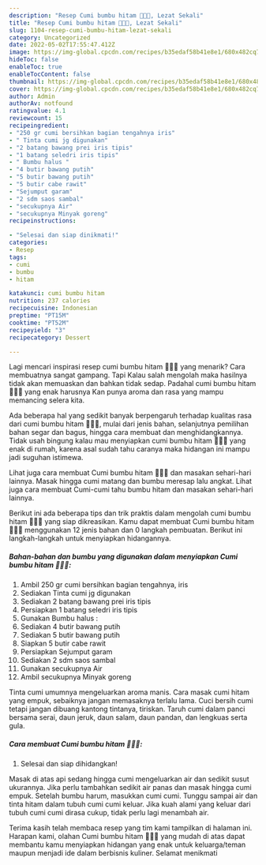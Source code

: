 ```yaml
---
description: "Resep Cumi bumbu hitam 🦑🦑🦑, Lezat Sekali"
title: "Resep Cumi bumbu hitam 🦑🦑🦑, Lezat Sekali"
slug: 1104-resep-cumi-bumbu-hitam-lezat-sekali
category: Uncategorized
date: 2022-05-02T17:55:47.412Z
image: https://img-global.cpcdn.com/recipes/b35edaf58b41e8e1/680x482cq70/cumi-bumbu-hitam-foto-resep-utama.jpg
hideToc: false
enableToc: true
enableTocContent: false
thumbnail: https://img-global.cpcdn.com/recipes/b35edaf58b41e8e1/680x482cq70/cumi-bumbu-hitam-foto-resep-utama.jpg
cover: https://img-global.cpcdn.com/recipes/b35edaf58b41e8e1/680x482cq70/cumi-bumbu-hitam-foto-resep-utama.jpg
author: Admin
authorAv: notfound
ratingvalue: 4.1
reviewcount: 15
recipeingredient:
- "250 gr cumi bersihkan bagian tengahnya iris"
- " Tinta cumi jg digunakan"
- "2 batang bawang prei iris tipis"
- "1 batang seledri iris tipis"
- " Bumbu halus "
- "4 butir bawang putih"
- "5 butir bawang putih"
- "5 butir cabe rawit"
- "Sejumput garam"
- "2 sdm saos sambal"
- "secukupnya Air"
- "secukupnya Minyak goreng"
recipeinstructions:

- "Selesai dan siap dinikmati!"
categories:
- Resep
tags:
- cumi
- bumbu
- hitam

katakunci: cumi bumbu hitam 
nutrition: 237 calories
recipecuisine: Indonesian
preptime: "PT15M"
cooktime: "PT52M"
recipeyield: "3"
recipecategory: Dessert

---
```



Lagi mencari inspirasi resep cumi bumbu hitam 🦑🦑🦑 yang menarik? Cara membuatnya sangat gampang. Tapi Kalau salah mengolah maka hasilnya tidak akan memuaskan dan bahkan tidak sedap. Padahal cumi bumbu hitam 🦑🦑🦑 yang enak harusnya Kan punya aroma dan rasa yang mampu memancing selera kita.


Ada beberapa hal yang sedikit banyak berpengaruh terhadap kualitas rasa dari cumi bumbu hitam 🦑🦑🦑, mulai dari jenis bahan, selanjutnya pemilihan bahan segar dan bagus, hingga cara membuat dan menghidangkannya. Tidak usah bingung kalau mau menyiapkan cumi bumbu hitam 🦑🦑🦑 yang enak di rumah, karena asal sudah tahu caranya maka hidangan ini mampu jadi suguhan istimewa.

Lihat juga cara membuat Cumi bumbu hitam 🦑🦑🦑 dan masakan sehari-hari lainnya. Masak hingga cumi matang dan bumbu meresap lalu angkat. Lihat juga cara membuat Cumi-cumi tahu bumbu hitam dan masakan sehari-hari lainnya.


Berikut ini ada beberapa tips dan trik praktis dalam mengolah cumi bumbu hitam 🦑🦑🦑 yang siap dikreasikan. Kamu dapat membuat Cumi bumbu hitam 🦑🦑🦑 menggunakan 12 jenis bahan dan 0 langkah pembuatan. Berikut ini langkah-langkah untuk menyiapkan hidangannya.

<!--inarticleads1-->

##### Bahan-bahan dan bumbu yang digunakan dalam menyiapkan Cumi bumbu hitam 🦑🦑🦑:

1. Ambil 250 gr cumi bersihkan bagian tengahnya, iris
1. Sediakan  Tinta cumi jg digunakan
1. Sediakan 2 batang bawang prei iris tipis
1. Persiapkan 1 batang seledri iris tipis
1. Gunakan  Bumbu halus :
1. Sediakan 4 butir bawang putih
1. Sediakan 5 butir bawang putih
1. Siapkan 5 butir cabe rawit
1. Persiapkan Sejumput garam
1. Sediakan 2 sdm saos sambal
1. Gunakan secukupnya Air
1. Ambil secukupnya Minyak goreng


Tinta cumi umumnya mengeluarkan aroma manis. Cara masak cumi hitam yang empuk, sebaiknya jangan memasaknya terlalu lama. Cuci bersih cumi tetapi jangan dibuang kantong tintanya, tiriskan. Taruh cumi dalam panci bersama serai, daun jeruk, daun salam, daun pandan, dan lengkuas serta gula. 

<!--inarticleads2-->

##### Cara membuat Cumi bumbu hitam 🦑🦑🦑:


1. Selesai dan siap dihidangkan!

Masak di atas api sedang hingga cumi mengeluarkan air dan sedikit susut ukurannya. Jika perlu tambahkan sedikit air panas dan masak hingga cumi empuk. Setelah bumbu harum, masukkan cumi cumi. Tunggu sampai air dan tinta hitam dalam tubuh cumi cumi keluar. Jika kuah alami yang keluar dari tubuh cumi cumi dirasa cukup, tidak perlu lagi menambah air. 

Terima kasih telah membaca resep yang tim kami tampilkan di halaman ini. Harapan kami, olahan Cumi bumbu hitam 🦑🦑🦑 yang mudah di atas dapat membantu kamu menyiapkan hidangan yang enak untuk keluarga/teman maupun menjadi ide dalam berbisnis kuliner. Selamat menikmati
